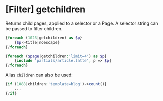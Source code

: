 # [Filter] getchildren

Returns child pages, applied to a selector or a Page. A selector string can be passed to filter children.

```php
{foreach (1023|getchildren) as $p}
    {$p->title|noescape}
{/foreach}
```

```php
{foreach ($page|getchildren:'limit=4') as $p}
    {include 'partials/article.latte', p => $p}
{/foreach}
```

Alias `children` can also be used:

```php
{if (1088|children:'template=blog')->count()}
    ...
{/if}
```